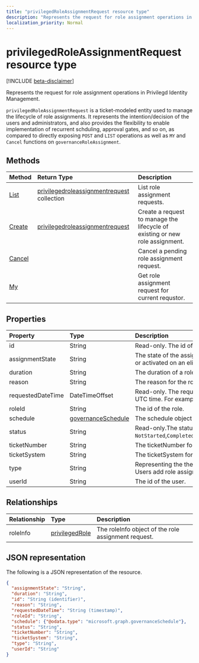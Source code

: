 ```yaml
---
title: "privilegedRoleAssignmentRequest resource type"
description: "Represents the request for role assignment operations in Privilegd Identity Management."
localization_priority: Normal
---
```


# privilegedRoleAssignmentRequest resource type

[!INCLUDE [beta-disclaimer](../../includes/beta-disclaimer.md)]

Represents the request for role assignment operations in Privilegd Identity Management.

`privilegedRoleAssignmentRequest` is a ticket-modeled entity used to manage the lifecycle of role assignments. It represents the intention/decision of the users and administrators, and also provides the flexibility to enable implementation of recurrent schduling, approval gates, and so on, as compared to directly exposing `POST` and `LIST` operations as well as `MY` and `Cancel` functions on `governanceRoleAssignment`.

## Methods

| Method       | Return Type | Description |
|:-------------|:------------|:------------|
|[List](../api/privilegedroleassignmentrequest-list.md) | [privilegedroleassignmentrequest](../resources/privilegedroleassignmentrequest.md)  collection|List role assignment requests.|
|[Create](../api/privilegedroleassignmentrequest-post.md)|  [privilegedroleassignmentrequest](../resources/privilegedroleassignmentrequest.md)|Create a request to manage the lifecycle of existing or new role assignment.|
|[Cancel](../api/privilegedroleassignmentrequest-cancel.md)|  |Cancel a pending role assignment request.|
|[My](../api/privilegedroleassignmentrequest-my.md)|  |Get role assignment request for current requstor.|

## Properties

| Property     | Type        | Description |
|:-------------|:------------|:------------|
|id|String| Read-only. The id of the role assignment request.|
|assignmentState|String| The state of the assignment. The value can be `Eligible` for eligible assignment `Active` - if it is directly assigned `Active` by administrators, or activated on an eligible assignment by the users.|
|duration|String| The duration of a role assignment.|
|reason|String| The reason for the role assignment.|
|requestedDateTime|DateTimeOffset| Read-only. The request create time. The Timestamp type represents date and time information using ISO 8601 format and is always in UTC time. For example, midnight UTC on Jan 1, 2014 would look like this: `'2014-01-01T00:00:00Z'`.|
|roleId|String| The id of the role.|
|schedule|[governanceSchedule](governanceschedule.md)| The schedule object of the role assignment request.|
|status|String| Read-only.The status of the role assignment request. The value can be `NotStarted`,`Completed`,`RequestedApproval`,`Scheduled`,`Approved`,`ApprovalDenied`,`ApprovalAborted`,`Cancelling`,`Cancelled`,`Revoked`,`RequestExpired`.|
|ticketNumber|String| The ticketNumber for the role assignment. |
|ticketSystem|String| The ticketSystem for the role assignment.|
|type|String| Representing the the type of the operation on the role assignment. The value can be `AdminAdd`: Adminstrators add users to roles;`UserAdd`: Users add role assignments.|
|userId|String| The id of the user.|

## Relationships
| Relationship | Type        | Description |
|:-------------|:------------|:------------|
|roleInfo|[privilegedRole](privilegedrole.md)| The roleInfo object of the role assignment request.|

## JSON representation

The following is a JSON representation of the resource.

<!-- {
  "blockType": "resource",
  "optionalProperties": [

  ],
  "keyProperty": "id",
  "@odata.type": "microsoft.graph.privilegedRoleAssignmentRequest"
}-->

```json
{
  "assignmentState": "String",
  "duration": "String",
  "id": "String (identifier)",
  "reason": "String",
  "requestedDateTime": "String (timestamp)",
  "roleId": "String",
  "schedule": {"@odata.type": "microsoft.graph.governanceSchedule"},
  "status": "String",
  "ticketNumber": "String",
  "ticketSystem": "String",
  "type": "String",
  "userId": "String"
}

```

<!-- uuid: 8fcb5dbc-d5aa-4681-8e31-b001d5168d79
2015-10-25 14:57:30 UTC -->
<!--
{
  "type": "#page.annotation",
  "description": "privilegedRoleAssignmentRequest resource",
  "keywords": "",
  "section": "documentation",
  "tocPath": "",
  "suppressions": []
}
-->

